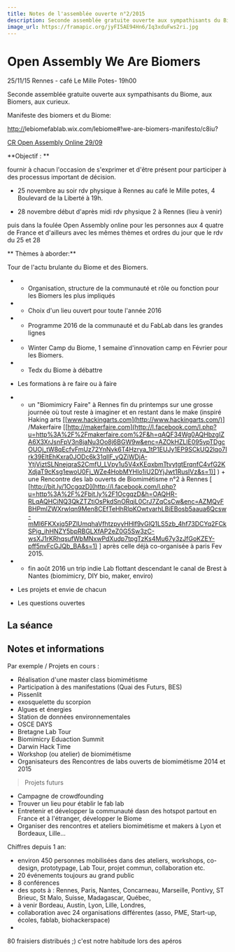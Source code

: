 ```yaml
---
title: Notes de l'assemblée ouverte n°2/2015
description: Seconde assemblée gratuite ouverte aux sympathisants du Biome, aux Biomers, aux curieux
image_url: https://framapic.org/jyFI5AE94Hn6/Iq3xduFws2ri.jpg
---
```


# Open Assembly We Are Biomers

25/11/15 Rennes - café Le Mille Potes- 19h00

Seconde assemblée gratuite ouverte aux sympathisants du Biome, aux Biomers, aux curieux.

Manifeste des biomers et du Biome:

 [](http://lebiomefablab.wix.com/lebiome#)[http://](http://lebiomefablab.wix.com/lebiome#%21we-are-biomers-manifesto/c8iu%EF%BB%BF)lebiomefablab.wix.com/lebiome#!we-are-biomers-manifesto/c8iu?

 [CR Open Assembly Online 29/09](/Hangout-Open-Assembly-Le-Biome-2909-yb1pVFTi6ni) 

**Objectif : **

fournir à chacun l'occasion de s'exprimer et d'être présent pour participer à des processus important de décision.

 - 25 novembre au soir rdv physique à Rennes au café le Mille potes, 4 Boulevard de la Liberté à 19h.

 - 28 novembre début d'après midi rdv physique 2 à Rennes (lieu à venir)

 puis dans la foulée Open Assembly online pour les personnes aux 4  quatre de France et d'ailleurs avec les mêmes thèmes et ordres du jour  que le rdv du 25 et 28

** Thèmes à aborder:**

 Tour de l'actu brulante du Biome et des Biomers.

*    - Organisation, structure de la communauté et rôle ou fonction pour les Biomers les plus impliqués

*    - Choix d'un lieu ouvert pour toute l'année 2016

*    - Programme 2016 de la communauté et du FabLab dans les grandes lignes

*    - Winter Camp du Biome, 1 semaine d'innovation camp en Février pour les Biomers.

*    - Tedx du Biome à débattre

*   Les formations à re faire ou à faire

*   - un "Biomimicry Faire" à Rennes fin du printemps sur une grosse journée  où tout reste à imaginer et en restant dans le make (inspiré Haking  arts [[www.hackingarts.com](http://www.hackingarts.com/)] /Makerfaire [[](http://makerfaire.com)[http://makerfaire.com](http://l.facebook.com/l.php?u=http%3A%2F%2Fmakerfaire.com%2F&h=qAQF34Wg0AQHbzgIZA6X3XrJsnFpV3n8jaNu3Oo8j6BGW9w&enc=AZOkHZLlE095vpTDgcOUOj_tW8qEcfvFmUz72YnNvk6T4Hzrya_1tP1EUJy1EP9SCkUQ2lqo7Irk39EltEhKxra0JODc6k31qIlF_yQZiWDjA-YtjViztSLNnejqraS2CmfU_LVpy1u5V4xKEqxbmTtvytgtErqnfC4vfG2KXdjaT9cKsg1ewoU0Fj_WZe4HobMYHIo1iU2DYjJwt1RusIVz&s=1)] ) + une Rencontre des lab ouverts de Biomimétisme n°2 à Rennes [ [](http://bit.ly/1OcgqzD)[http://bit.ly/1OcgqzD](http://l.facebook.com/l.php?u=http%3A%2F%2Fbit.ly%2F1OcgqzD&h=OAQHR-RLqAQHCiNQ3QkZTZtiOsPkdSnORqjL0CrJ7ZqCsCw&enc=AZMQvFBHPmlZWXrwlqn9Men8CEfTeHhRlpKOwtvarhLBiEBosb5aaua6Qcsw-mMl6FKXxjq5PZlUmqhaVfhtzpvyHHlf9vGlQ1LS5zb_4hf73DCYq2FCkSPig_ihHNZY5bpRBGLXfAP2eZ0G5Sw3zC-wsXJ1rKRhqsufWbMNxwPdXudp7tpgTzKs4Mu67y3zJfGoKZEY-pff5nvFcGJQb_BA&s=1) ] après celle déjà co-organisée à paris Fev 2015.

*    - fin août 2016 un trip indie Lab flottant descendant le canal de Brest à Nantes  (biomimicry, DIY bio, maker, enviro)

*   Les projets et envie de chacun
*   Les questions ouvertes

## La séance

## Notes et informations

Par exemple / Projets en cours :

*   Réalisation d'une master class biomimétisme
*   Participation à des manifestations (Quai des Futurs, BES)
*   Pissenlit
*   exosquelette du scorpion
*   Algues et énergies
*   Station de données environnementales 
*   OSCE DAYS
*   Bretagne Lab Tour
*   Biomimicry Eduaction Summit 
*   Darwin Hack Time
*   Workshop (ou atelier) de biomimétisme 
*   Organisateurs des Rencontres de labs ouverts de biomimétisme 2014 et 2015

> Projets futurs

*   Campagne de crowdfounding
*   Trouver un lieu pour établir le fab lab
*   Entretenir et développer la communauté dasn des hotspot partout en France et à l'étranger, développer le Biome
*   Organiser des rencontres et ateliers biomimétisme et makers à Lyon et Bordeaux, Lille...

Chiffres depuis 1 an:

*   environ 450 personnes mobilisées dans des ateliers, workshops, co-design, prototypage, Lab Tour, projet commun, collaboration etc.
*   20 événements toujours au grand public
*   8 conférences
*    des spots à : Rennes, Paris, Nantes, Concarneau, Marseille, Pontivy, ST Brieuc, St Malo, Suisse, Madagascar, Québec, 
*   à venir Bordeau, Austin, Lyon, Lille, Londres, 
*   collaboration avec 24 organisations différentes (asso, PME, Start-up, écoles, fablab, biohackerspace)
*

80 fraisiers distribués ;) c'est notre habitude lors des apéros
